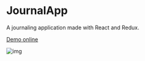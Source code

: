 # JournalApp

A journaling application made with React and Redux.

 [Demo online](https://journal-app-mcasaccio.netlify.app/)
 
 ![img](https://i.imgur.com/ZzAHT0A.png)
